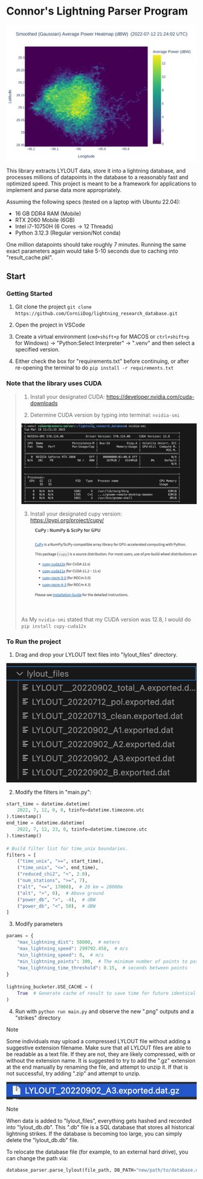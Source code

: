 # Connor's Lightning Parser Program

![avg_power_map](strike_avg_power_map.png)

This library extracts LYLOUT data, store it into a lightning database, and processes millions of datapoints in the database to a reasonably fast and optimized speed. This project is meant to be a framework for applications to implement and parse data more appropriately.

Assuming the following specs (tested on a laptop with Ubuntu 22.04):
 - 16 GB DDR4 RAM (Mobile)
 - RTX 2060 Mobile (6GB)
 - Intel i7-10750H (6 Cores -> 12 Threads)
 - Python 3.12.3 (Regular version/Not conda)

One million datapoints should take roughly 7 minutes. Running the same exact parameters again would take 5-10 seconds due to caching into "result_cache.pkl".

## Start

### Getting Started

1. Git clone the project
`git clone https://github.com/CorniiDog/lightning_research_database.git`

2. Open the project in VSCode

3. Create a virtual environment (`cmd+shift+p` for MACOS or `ctrl+shift+p` for Windows) -> "Python:Select Interpreter" -> ".venv" and then select a specified version.

4. Either check the box for "requirements.txt" before continuing, or after re-opening the terminal to do `pip install -r requirements.txt`

### Note that the library uses CUDA

>1. Install your designated CUDA: https://developer.nvidia.com/cuda-downloads
>
>2. Determine CUDA version by typing into terminal: `nvidia-smi`
>
>![smi](.img/smi-screenshot.png)
>
>3. Install your designated cupy version: https://pypi.org/project/cupy/
>
>![cupy](.img/cupy_versions.png)
>
> As My `nvidia-smi` stated that my CUDA version was 12.8, I would do `pip install cupy-cuda12x`

### To Run the project

1. Drag and drop your LYLOUT text files into "lylout_files" directory.

![lylout](.img/lylout_files.png)

2. Modify the filters in "main.py":
```py
start_time = datetime.datetime(
    2022, 7, 12, 0, 0, tzinfo=datetime.timezone.utc
).timestamp()
end_time = datetime.datetime(
    2022, 7, 12, 23, 0, tzinfo=datetime.timezone.utc
).timestamp()

# Build filter list for time_unix boundaries.
filters = [
    ("time_unix", ">=", start_time),
    ("time_unix", "<=", end_time),
    ("reduced_chi2", "<", 2.0),
    ("num_stations", ">=", 7),
    ("alt", "<=", 17000),  # 20 km = 20000m
    ("alt", ">", 0),  # Above ground
    ("power_db", ">", -4),  # dBW
    ("power_db", "<", 50),  # dBW
]
```

3. Modify parameters
```py
params = {
    "max_lightning_dist": 50000,  # meters
    "max_lightning_speed": 299792.458,  # m/s
    "min_lightning_speed": 0,  # m/s
    "min_lightning_points": 300,  # The minimum number of points to pass the minimum amount
    "max_lightning_time_threshold": 0.15,  # seconds between points
}

lightning_bucketer.USE_CACHE = (
    True  # Generate cache of result to save time for future identical requests
)
```

4. Run with `python run main.py` and observe the new ".png" outputs and a "strikes" directory

> [!NOTE]
> Some individuals may upload a compressed LYLOUT file without adding a suggestive extension filename. Make sure that all LYLOUT files are able to be readable as a text file. If they are not, they are likely compressed, with or without the extension name. It is suggested to try to add the ".gz" extension at the end manually by renaming the file, and attempt to unzip it. If that is not successful, try adding ".zip" and attempt to unzip.
>
>![gz_example](.img/gz_example.png)

> [!NOTE]
> When data is added to "lylout_files", everything gets hashed and recorded into "lylout_db.db". This ".db" file is a SQL database that stores all historical lightning strikes. If the database is becoming too large, you can simply delete the "lylout_db.db" file.
>
> To relocate the database file (for example, to an external hard drive), you can change the path via:
>
> ```py
> database_parser.parse_lylout(file_path, DB_PATH="new/path/to/database.db")
> ```

